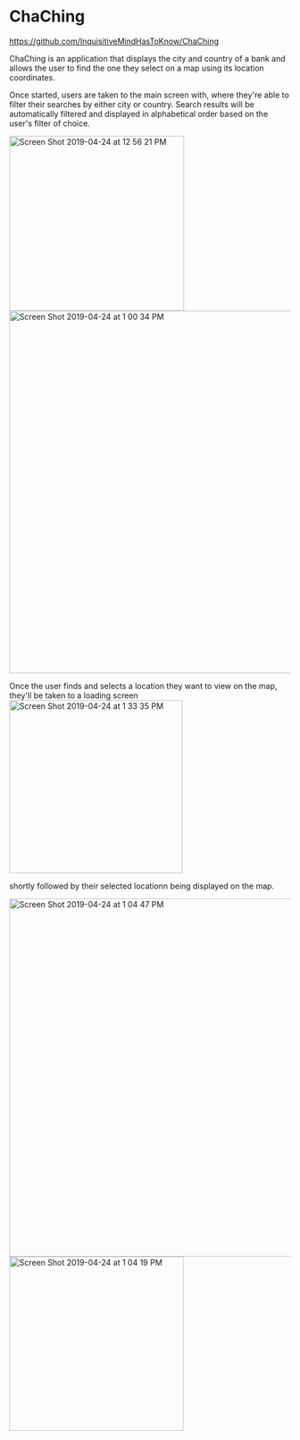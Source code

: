 # ChaChing
https://github.com/InquisitiveMindHasToKnow/ChaChing

 ChaChing is an application that displays the city and country of a bank and allows the user to find the one they select on a map using its location coordinates.
 
 Once started, users are taken to the main screen with, where they're able to filter their searches by either city or country. Search results will be automatically filtered and displayed in alphabetical order based on the user's filter of choice.
 
<img width="313" alt="Screen Shot 2019-04-24 at 12 56 21 PM" src="https://user-images.githubusercontent.com/42800271/56679158-665add00-6692-11e9-85c4-4354e3d7bd2b.png">
<img width="649" alt="Screen Shot 2019-04-24 at 1 00 34 PM" src="https://user-images.githubusercontent.com/42800271/56679159-665add00-6692-11e9-9a15-628a6a7d8a06.png">

Once the user finds and selects a location they want to view on the map, they'll be taken to a loading screen
<img width="310" alt="Screen Shot 2019-04-24 at 1 33 35 PM" src="https://user-images.githubusercontent.com/42800271/56680648-a4a5cb80-6695-11e9-80f9-9437d66a0f83.png">
 
 shortly followed by their selected locationn being displayed on the map.
 
<img width="641" alt="Screen Shot 2019-04-24 at 1 04 47 PM" src="https://user-images.githubusercontent.com/42800271/56680363-22b5a280-6695-11e9-92e6-a9ef4c6274c0.png">
<img width="312" alt="Screen Shot 2019-04-24 at 1 04 19 PM" src="https://user-images.githubusercontent.com/42800271/56680364-22b5a280-6695-11e9-8377-5161931c49bb.png">
